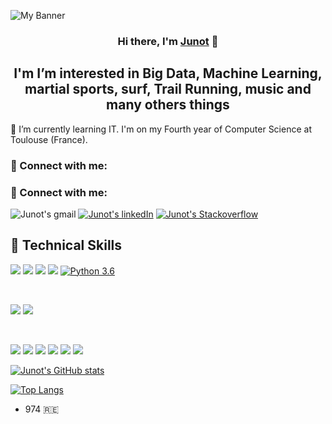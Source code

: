 <p akign= "center">
<img width=”200" height=”200" src="https://user-images.githubusercontent.com/80925746/174001569-ef075674-04d6-465d-bf9c-786d7a5239f5.png" alt = "My Banner">
</p>

<h3 align="center">
Hi there, I'm <a href="https://flowcv.me/antoine-junot" target="_blank" rel="noreferrer">Junot</a> 👋
</h3>

<h2 align="center">
I'm I’m interested in Big Data, Machine Learning, martial sports, surf, Trail Running, music and many others things
</h2> 

🌱 I’m currently learning IT. I'm on my Fourth year of Computer Science at Toulouse (France).

### 🤝 Connect with me:  

### 🤝 Connect with me:

![Junot's gmail](https://img.shields.io/badge/Gmail-D14836?style=for-the-badge&logo=gmail&logoColor=white)
[![Junot's linkedIn](https://img.shields.io/badge/LinkedIn-0077B5?style=for-the-badge&logo=linkedin&logoColor=white)](https://www.linkedin.com/in/antoine-junot/)
[![Junot's Stackoverflow](https://aleen42.github.io/badges/src/stackoverflow.svg)](https://stackoverflow.com/users/16854945/junot)


## 💼 Technical Skills

![](https://img.shields.io/badge/Code-JavaScript-informational?style=flat&logo=JavaScript&color=F7DF1E)
![](https://img.shields.io/badge/Code-HTML5-informational?style=flat&logo=HTML5&color=E34F26)
![](https://img.shields.io/badge/Code-PostgreSQL-informational?style=flat&logo=PostgreSQL&color=336791)
![](https://img.shields.io/badge/Code-SQLite-informational?style=flat&logo=SQLite&color=003B57)
[![Python 3.6](https://img.shields.io/badge/python-3.6-blue.svg)](https://www.python.org/downloads/release/python-360/)

</br>

![](https://img.shields.io/badge/Style-Bootstrap-informational?style=flat&logo=Bootstrap&color=7952B3)
![](https://img.shields.io/badge/Style-CSS3-informational?style=flat&logo=CSS3&color=1572B6)


</br>

![](https://img.shields.io/badge/Tools-Figma-informational?style=flat&logo=Figma&color=F24E1E)
![](https://img.shields.io/badge/Tools-NPM-informational?style=flat&logo=NPM&color=CB3837)
![](https://img.shields.io/badge/Tools-Heroku-informational?style=flat&logo=Heroku&color=430098)
![](https://img.shields.io/badge/Tools-Netlify-informational?style=flat&logo=netlify&color=00C7B7)
![](https://img.shields.io/badge/Tools-Git-informational?style=flat&logo=Git&color=F05032)
![](https://img.shields.io/badge/Tools-GitHub-informational?style=flat&logo=GitHub&color=181717)



[![Junot's GitHub stats](https://github-readme-stats.vercel.app/api?username=Junot974&count_private=true&show_icons=true)](https://github.com/Junot974)

[![Top Langs](https://github-readme-stats.vercel.app/api/top-langs/?username=Junot974&langs_count=10)](https://github.com/Junot974)

- 974 🇷🇪


